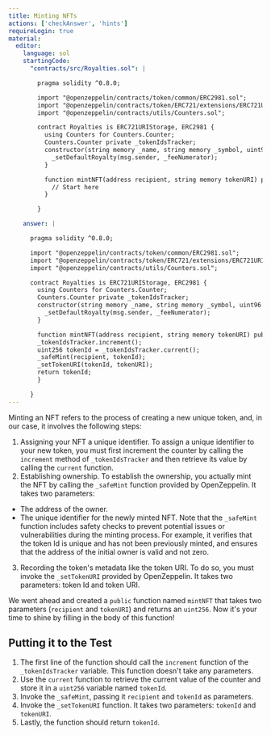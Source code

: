 ```yaml
---
title: Minting NFTs
actions: ['checkAnswer', 'hints']
requireLogin: true
material:
  editor:
    language: sol
    startingCode:
      "contracts/src/Royalties.sol": |

        pragma solidity ^0.8.0;

        import "@openzeppelin/contracts/token/common/ERC2981.sol";
        import "@openzeppelin/contracts/token/ERC721/extensions/ERC721URIStorage.sol";
        import "@openzeppelin/contracts/utils/Counters.sol";

        contract Royalties is ERC721URIStorage, ERC2981 {
          using Counters for Counters.Counter;
          Counters.Counter private _tokenIdsTracker;
          constructor(string memory _name, string memory _symbol, uint96 _feeNumerator) ERC721(_name, _symbol) {
            _setDefaultRoyalty(msg.sender, _feeNumerator);
          }

          function mintNFT(address recipient, string memory tokenURI) public returns (uint256) {
            // Start here
          }

        }

    answer: |

      pragma solidity ^0.8.0;

      import "@openzeppelin/contracts/token/common/ERC2981.sol";
      import "@openzeppelin/contracts/token/ERC721/extensions/ERC721URIStorage.sol";
      import "@openzeppelin/contracts/utils/Counters.sol";

      contract Royalties is ERC721URIStorage, ERC2981 {
        using Counters for Counters.Counter;
        Counters.Counter private _tokenIdsTracker;
        constructor(string memory _name, string memory _symbol, uint96 _feeNumerator) ERC721(_name, _symbol) {
          _setDefaultRoyalty(msg.sender, _feeNumerator);
        }

        function mintNFT(address recipient, string memory tokenURI) public returns (uint256) {
        _tokenIdsTracker.increment();
        uint256 tokenId = _tokenIdsTracker.current();
        _safeMint(recipient, tokenId);
        _setTokenURI(tokenId, tokenURI);
        return tokenId;
        }

      }
---
```


Minting an NFT refers to the process of creating a new unique token, and, in our case, it involves the following steps:
1. Assigning your NFT a unique identifier. To assign a unique identifier to your new token, you must first increment the counter by calling the `increment` method of `_tokenIdsTracker` and then retrieve its value by calling the `current` function.
2. Establishing ownership. To establish the ownership, you actually mint the NFT by calling the `_safeMint` function provided by OpenZeppelin. It takes two parameters:
  - The address of the owner.
  - The unique identifier for the newly minted NFT.
  Note that the `_safeMint` function includes safety checks to prevent potential issues or vulnerabilities during the minting process. For example, it verifies that the token Id is unique and has not been previously minted, and ensures that the address of the initial owner is valid and not zero.
3. Recording the token's metadata like the token URI. To do so, you must invoke the `_setTokenURI` provided by OpenZeppelin. It takes two parameters: token Id and token URI.

We went ahead and created a `public` function named `mintNFT` that takes two parameters (`recipient` and `tokenURI`) and returns an `uint256`. Now it's your time to shine by filling in the body of this function!

## Putting it to the Test

1. The first line of the function should call the `increment` function of the `_tokenIdsTracker` variable. This function doesn't take any parameters.
2. Use the `current` function to retrieve the current value of the counter and store it in a `uint256` variable named `tokenId`.
3. Invoke the `_safeMint`, passing it `recipient` and `tokenId` as parameters.
4. Invoke the `_setTokenURI` function. It takes two parameters: `tokenId` and `tokenURI`.
5. Lastly, the function should return `tokenId`.
